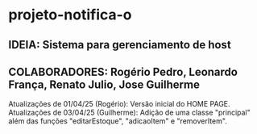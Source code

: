 # projeto-notifica-o

## IDEIA: Sistema para gerenciamento de host
## COLABORADORES: Rogério Pedro, Leonardo França, Renato Julio, Jose Guilherme

Atualizações de 01/04/25 (Rogério): Versão inicial do HOME PAGE.
Atualizações de 03/04/25 (Guilherme): Adição de uma classe "principal" além das funções "editarEstoque", "adicaoItem" e "removerItem".